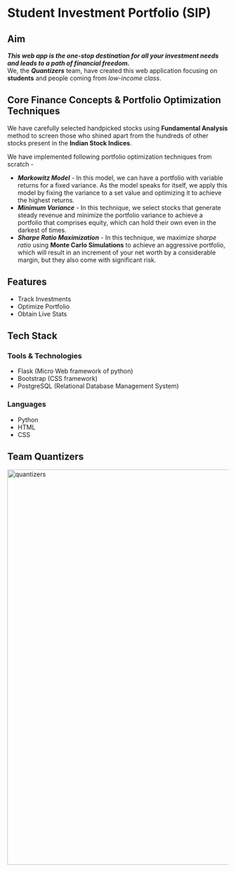 # Student Investment Portfolio (SIP)
## Aim
***This web app is the one-stop destination for all your investment needs and leads to a path of financial freedom.***<br>
We, the ***Quantizers*** team, have created this web application focusing on **students** and people coming from *low-income class*.

## Core Finance Concepts & Portfolio Optimization Techniques
We have carefully selected handpicked stocks using **Fundamental Analysis** method to screen those who shined apart from the hundreds of other stocks present in the **Indian Stock Indices**.

We have implemented following portfolio optimization techniques from scratch -
- ***Markowitz Model*** - In this model, we can have a portfolio with variable returns for a fixed variance. As the model speaks for itself, we apply this model by fixing the variance to a set value and optimizing it to achieve the highest returns.
- ***Minimum Variance*** - In this technique, we select stocks that generate steady revenue and minimize the portfolio variance to achieve a portfolio that comprises equity, which can hold their own even in the darkest of times.
- ***Sharpe Ratio Maximization*** - In this technique, we maximize *sharpe ratio* using **Monte Carlo Simulations** to achieve an aggressive portfolio, which will result in an increment of your net worth by a considerable margin, but they also come with significant risk.

## Features
- Track Investments
- Optimize Portfolio
- Obtain Live Stats

## Tech Stack
### Tools & Technologies
- Flask (Micro Web framework of python)
- Bootstrap (CSS framework)
- PostgreSQL (Relational Database Management System)

### Languages
- Python
- HTML
- CSS

## Team Quantizers
<img src="https://github.com/shivanshsinghal107/Investment-Portfolio/blob/master/team/quantizers.jpeg" alt="quantizers" height="900" width="700">
